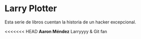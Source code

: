 # Larry Plotter

Esta serie de libros cuentan la historia de un hacker excepcional.

<<<<<<< HEAD
**Aaron Méndez** Larryyyy & Git fan
